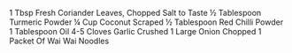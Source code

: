1 Tbsp Fresh Coriander Leaves, Chopped Salt to Taste
½ Tablespoon Turmeric Powder
¼ Cup Coconut Scraped
½ Tablespoon Red Chilli Powder
1 Tablespoon Oil
4-5 Cloves Garlic Crushed
1 Large Onion Chopped
1 Packet Of Wai Wai Noodles
